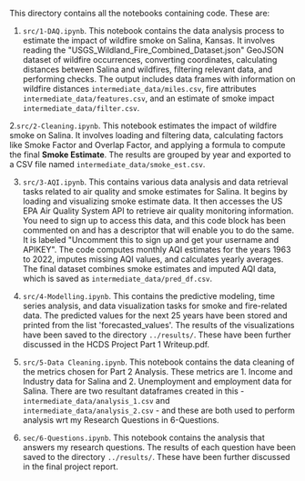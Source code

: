 This directory contains all the notebooks containing code. These are:  
1. `src/1-DAQ.ipynb`. This notebook contains the data analysis process to estimate the impact of wildfire smoke on Salina, Kansas. It involves reading the "USGS_Wildland_Fire_Combined_Dataset.json" GeoJSON dataset of wildfire occurrences, converting coordinates, calculating distances between Salina and wildfires, filtering relevant data, and performing checks. The output includes data frames with information on wildfire distances `intermediate_data/miles.csv`, fire attributes `intermediate_data/features.csv`, and an estimate of smoke impact `intermediate_data/filter.csv`.  
   
2.`src/2-Cleaning.ipynb`. This notebook estimates the impact of wildfire smoke on Salina. It involves loading and filtering data, calculating factors like Smoke Factor and Overlap Factor, and applying a formula to compute the final **Smoke Estimate**. The results are grouped by year and exported to a CSV file named `intermediate_data/smoke_est.csv`.
   
3. `src/3-AQI.ipynb`. This contains various data analysis and data retrieval tasks related to air quality and smoke estimates for Salina. It begins by loading and visualizing smoke estimate data. It then accesses the US EPA Air Quality System API to retrieve air quality monitoring information. You need to sign up to access this data, and this code block has been commented on and has a descriptor that will enable you to do the same. It is labeled "Uncomment this to sign up and get your username and APIKEY". The code computes monthly AQI estimates for the years 1963 to 2022, imputes missing AQI values, and calculates yearly averages. The final dataset combines smoke estimates and imputed AQI data, which is saved as `intermediate_data/pred_df.csv`.  
   
4. `src/4-Modelling.ipynb`. This contains the predictive modeling, time series analysis, and data visualization tasks for smoke and fire-related data. The predicted values for the next 25 years have been stored and printed from the list 'forecasted_values'. The results of the visualizations have been saved to the directory `../results/`. These have been further discussed in the HCDS Project Part 1 Writeup.pdf.  

5. `src/5-Data Cleaning.ipynb`. This notebook contains the data cleaning of the metrics chosen for Part 2 Analysis. These metrics are 1. Income and Industry data for Salina and 2. Unemployment and employment data for Salina. There are two resultant dataframes created in this - `intermediate_data/analysis_1.csv` and `intermediate_data/analysis_2.csv` - and these are both used to perform analysis wrt my Research Questions in 6-Questions.

6. `sec/6-Questions.ipynb`. This notebook contains the analysis that answers my research questions. The results of each question have been saved to the directory `../results/`. These have been further discussed in the final project report.